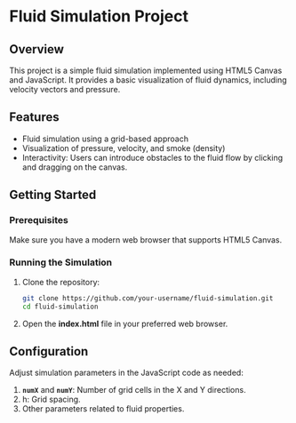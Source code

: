 # Fluid Simulation Project

## Overview

This project is a simple fluid simulation implemented using HTML5 Canvas and JavaScript. It provides a basic visualization of fluid dynamics, including velocity vectors and pressure.

## Features

- Fluid simulation using a grid-based approach
- Visualization of pressure, velocity, and smoke (density)
- Interactivity: Users can introduce obstacles to the fluid flow by clicking and dragging on the canvas.

## Getting Started

### Prerequisites

Make sure you have a modern web browser that supports HTML5 Canvas.

### Running the Simulation

1. Clone the repository:

   ```bash
   git clone https://github.com/your-username/fluid-simulation.git
   cd fluid-simulation

2. Open the **index.html** file in your preferred web browser.

## Configuration

Adjust simulation parameters in the JavaScript code as needed:

1. **`numX`** and **`numY`**: Number of grid cells in the X and Y directions.
2. h: Grid spacing.
3. Other parameters related to fluid properties.
